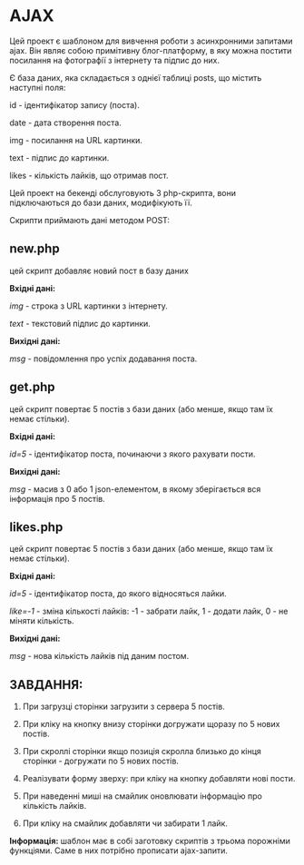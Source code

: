 # AJAX

Цей проект є шаблоном для вивчення роботи з асинхронними запитами ajax.
Він являє собою примітивну блог-платформу, в яку можна постити посилання на фотографії з інтернету та підпис до них.

Є база даних, яка складається з однієї таблиці posts, що містить наступні поля:

id - ідентифікатор запису (поста).

date - дата створення поста.

img - посилання на URL картинки.

text - підпис до картинки.

likes - кількість лайків, що отримав пост.

Цей проект на бекенді обслуговують 3 php-скрипта, вони підключаються до бази даних, модифікують її.

Скрипти приймають дані методом POST:

## new.php
цей скрипт добавляє новий пост в базу даних

**Вхідні дані:**

*img* - строка з URL картинки з інтернету.

*text* - текстовий підпис до картинки.

**Вихідні дані:**

*msg* - повідомлення про успіх додавання поста.

## get.php
цей скрипт повертає 5 постів з бази даних (або менше, якщо там їх немає стільки).

**Вхідні дані:**

*id=5* - ідентифікатор поста, починаючи з якого рахувати пости.

**Вихідні дані:**

*msg* - масив з 0 або 1 json-елементом, в якому зберігається вся інформація про 5 постів.

## likes.php
цей скрипт повертає 5 постів з бази даних (або менше, якщо там їх немає стільки).

**Вхідні дані:**

*id=5* - ідентифікатор поста, до якого відносяться лайки.

*like=-1* - зміна кількості лайків: -1 - забрати лайк, 1 - додати лайк, 0 - не міняти кількість.

**Вихідні дані:**

*msg* - нова кількість лайків під даним постом.


## ЗАВДАННЯ:

1. При загрузці сторінки загрузити з сервера 5 постів.

2. При кліку на кнопку внизу сторінки догружати щоразу по 5 нових постів.

3. При скроллі сторінки якщо позиція скролла близько до кінця сторінки - догружати по 5 нових постів.

4. Реалізувати форму зверху: при кліку на кнопку добавляти нові пости.

5. При наведенні миші на смайлик оновлювати інформацію про кількість лайків.

6. При кліку на смайлик добавляти чи забирати 1 лайк.

**Інформація:** шаблон має в собі заготовку скриптів з трьома порожніми функціями. Саме в них потрібно прописати ajax-запити.
